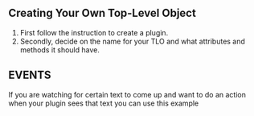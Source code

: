 ## Creating Your Own Top-Level Object

1.  First follow the instruction to create a plugin.
2.  Secondly, decide on the name for your TLO and what attributes and methods it should have.

## EVENTS

If you are watching for certain text to come up and want to do an action when your plugin sees that text you can use
this example
